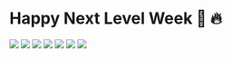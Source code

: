 # Happy Next Level Week :rocket: :fire:

<img src="https://raw.githubusercontent.com/brianszn/Happy-NLW3/master/screenshots/index.PNG">
<img src="https://raw.githubusercontent.com/brianszn/Happy-NLW3/master/screenshots/map.PNG">
<img src="https://raw.githubusercontent.com/brianszn/Happy-NLW3/master/screenshots/gallery.PNG">
<img src="https://raw.githubusercontent.com/brianszn/Happy-NLW3/master/screenshots/orph.PNG">
<img src="https://raw.githubusercontent.com/brianszn/Happy-NLW3/master/screenshots/funcionamento.PNG">
<img src="https://raw.githubusercontent.com/brianszn/Happy-NLW3/master/screenshots/form1.PNG">
<img src="https://raw.githubusercontent.com/brianszn/Happy-NLW3/master/screenshots/form2.PNG">






